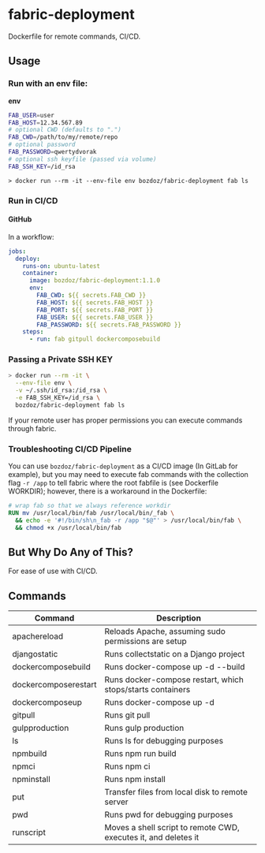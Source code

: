 # fabric-deployment

Dockerfile for remote commands, CI/CD.

## Usage

### Run with an env file:

**env**

```bash
FAB_USER=user
FAB_HOST=12.34.567.89
# optional CWD (defaults to ".")
FAB_CWD=/path/to/my/remote/repo
# optional password
FAB_PASSWORD=qwertydvorak
# optional ssh keyfile (passed via volume)
FAB_SSH_KEY=/id_rsa
```

`> docker run --rm -it --env-file env bozdoz/fabric-deployment fab ls`

### Run in CI/CD

#### GitHub

In a workflow: 

```yml
jobs:
  deploy:
    runs-on: ubuntu-latest
    container:
      image: bozdoz/fabric-deployment:1.1.0
      env:
        FAB_CWD: ${{ secrets.FAB_CWD }}
        FAB_HOST: ${{ secrets.FAB_HOST }}
        FAB_PORT: ${{ secrets.FAB_PORT }}
        FAB_USER: ${{ secrets.FAB_USER }}
        FAB_PASSWORD: ${{ secrets.FAB_PASSWORD }}
    steps:
      - run: fab gitpull dockercomposebuild
```

### Passing a Private SSH KEY

```bash
> docker run --rm -it \
  --env-file env \
  -v ~/.ssh/id_rsa:/id_rsa \
  -e FAB_SSH_KEY=/id_rsa \
  bozdoz/fabric-deployment fab ls
```

If your remote user has proper permissions you can execute commands through fabric.

### Troubleshooting CI/CD Pipeline

You can use `bozdoz/fabric-deployment` as a CI/CD image (In GitLab for example), but you may need to execute fab commands with the collection flag `-r /app` to tell fabric where the root fabfile is (see Dockerfile WORKDIR); however, there is a workaround in the Dockerfile: 

```dockerfile
# wrap fab so that we always reference workdir
RUN mv /usr/local/bin/fab /usr/local/bin/_fab \
  && echo -e '#!/bin/sh\n_fab -r /app "$@"' > /usr/local/bin/fab \
  && chmod +x /usr/local/bin/fab
```

## But Why Do Any of This?

For ease of use with CI/CD.

## Commands

| Command              | Description                                                         |
| -------------------- | ------------------------------------------------------------------- |
| apachereload         | Reloads Apache, assuming sudo permissions are setup                 |
| djangostatic         | Runs collectstatic on a Django project                              |
| dockercomposebuild   | Runs docker-compose up -d --build                                   |
| dockercomposerestart | Runs docker-compose restart, which stops/starts containers          |
| dockercomposeup      | Runs docker-compose up -d                                           |
| gitpull              | Runs git pull                                                       |
| gulpproduction       | Runs gulp production                                                |
| ls                   | Runs ls for debugging purposes                                      |
| npmbuild             | Runs npm run build                                                  |
| npmci                | Runs npm ci                                                         |
| npminstall           | Runs npm install                                                    |
| put                  | Transfer files from local disk to remote server                     |
| pwd                  | Runs pwd for debugging purposes                                     |
| runscript            | Moves a shell script to remote CWD, executes it, and deletes it     |
